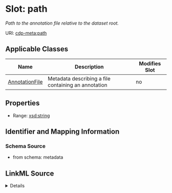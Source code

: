 

# Slot: path


_Path to the annotation file relative to the dataset root._



URI: [cdp-meta:path](metadatapath)



<!-- no inheritance hierarchy -->





## Applicable Classes

| Name | Description | Modifies Slot |
| --- | --- | --- |
| [AnnotationFile](AnnotationFile.md) | Metadata describing a file containing an annotation |  no  |







## Properties

* Range: [xsd:string](http://www.w3.org/2001/XMLSchema#string)





## Identifier and Mapping Information







### Schema Source


* from schema: metadata




## LinkML Source

<details>
```yaml
name: path
description: Path to the annotation file relative to the dataset root.
from_schema: metadata
exact_mappings:
- cdp-common:annotation_file_path
rank: 1000
alias: path
owner: AnnotationFile
domain_of:
- AnnotationFile
range: string
inlined: true
inlined_as_list: true

```
</details>